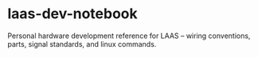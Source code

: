 # laas-dev-notebook
Personal hardware development reference for LAAS – wiring conventions, parts, signal standards, and linux commands.
